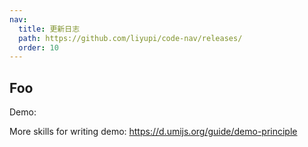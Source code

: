 ```yaml
---
nav:
  title: 更新日志
  path: https://github.com/liyupi/code-nav/releases/
  order: 10
---
```


## Foo

Demo:

More skills for writing demo: https://d.umijs.org/guide/demo-principle
